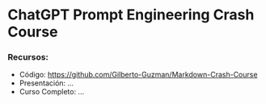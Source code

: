 # ChatGPT Prompt Engineering Crash Course

### Recursos:

- Código: https://github.com/Gilberto-Guzman/Markdown-Crash-Course
- Presentación: ...
- Curso Completo: ...
